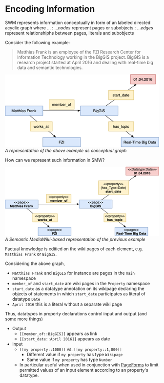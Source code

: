 # Encoding Information

SWM represents information conceptually in form of an labeled directed acyclic graph where ...
: ...*nodes* represent pages or subobjects
: ...*edges* represent relationshiphs between pages, literals and subobjects 

Consider the following example:

> Matthias Frank is an employee of the FZI Research Center for Information Technology working in the BigGIS project. BigGIS is a research project started at April 2016 and dealing with real-time big data and semantic technologies.

![Example](../../figures/data_model.png) _A representation of the above example as conceptual graph_

How can we represent such information in SMW?

![Example](../../figures/data_model_w_stereotypes.png) _A Semantic MediaWiki-based representation of the previous example_

Factual knowledge is editied on the wiki pages of each element, e.g. `Matthias Frank` or `BigGIS`.

Considering the above graph, 

* `Matthias Frank` and `BigGIS` for instance are pages in the `main` namespace
* `member_of` and `start_date` are wiki pages in the `Property` namespace
* `start_date` as a datatype annotation on its wikipage declaring the objects of statements in which `start_date` participates as literal of datatype `Date`
* `April 2016` this is a literal without a separate wiki page

Thus, datatypes in property declarations control input and output (and some more things)

* Output  
    * `[[member_of::BigGIS]]` appears as link  
    * `[[start_date::April 2016]]` appears as date
* Input  
    * `[[my property::1000]]` vs. `[[my property::1,000]]`  
        * Different value if `my property` has type `Wikipage`  
        * Same value if `my property` has type `Number`
    * In particular useful when used in conjunction with [PageForms](https://www.mediawiki.org/wiki/Extension:Page_Forms) to limit permitted values of an input element according to an property's datatype.





